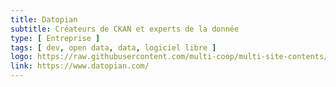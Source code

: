 ```yaml
---
title: Datopian
subtitle: Créateurs de CKAN et experts de la donnée
type: [ Entreprise ]
tags: [ dev, open data, data, logiciel libre ]
logo: https://raw.githubusercontent.com/multi-coop/multi-site-contents/main/texts/network/images/datopian-logotype.png
link: https://www.datopian.com/
---
```

